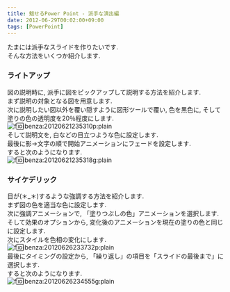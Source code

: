 ```yaml
---
title: 魅せるPower Point - 派手な演出編
date: 2012-06-29T00:02:00+09:00
tags: [PowerPoint]
---
```


たまには派手なスライドを作りたいです\.  
そんな方法をいくつか紹介します\.

### ライトアップ

図の説明時に, 派手に図をピックアップして説明する方法を紹介します\.  
まず説明の対象となる図を用意します\.  
次に説明したい図以外を覆い隠すように図形ツールで覆い, 色を黒色に, そして塗りの色の透明度を20％程度にします\.  
![f:id:ibenza:20120621235310p:plain](/2012/06/29/000200/20120621235310.png)  
そして説明文を, 白などの目立つような色に設定します\.  
最後に影→文字の順で開始アニメーションにフェードを設定します\.  
すると次のようになります\.  
![f:id:ibenza:20120621235318g:plain](/2012/06/29/000200/20120621235318.gif)

### サイケデリック

目が\(＊\_＊\)するような強調する方法を紹介します\.  
まず図の色を適当な色に設定します\.  
次に強調アニメーションで, 「塗りつぶしの色」アニメーションを選択します\.  
そして効果のオプションから, 変化後のアニメーションを現在の塗りの色と同じに設定します\.  
次にスタイルを色相の変化にします\.  
![f:id:ibenza:20120626233732p:plain](/2012/06/29/000200/20120626233732.png)  
最後にタイミングの設定から, 「繰り返し」の項目を「スライドの最後まで」に選択します\.  
すると次のようになります\.  
![f:id:ibenza:20120626234555g:plain](/2012/06/29/000200/20120626234555.gif)


